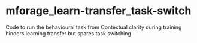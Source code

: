 # mforage_learn-transfer_task-switch
Code to run the behavioural task from Contextual clarity during training hinders learning transfer but spares task switching
